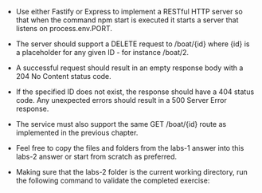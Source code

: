 - Use either Fastify or Express to implement a RESTful HTTP server so that when the command
npm start is executed it starts a server that listens on process.env.PORT.

- The server should support a DELETE request to /boat/{id} where {id} is a placeholder for
any given ID - for instance /boat/2.

- A successful request should result in an empty response body with a 204 No Content status
code. 

- If the specified ID does not exist, the response should have a 404 status code. Any
unexpected errors should result in a 500 Server Error response.

- The service must also support the same GET /boat/{id} route as implemented in the
previous chapter.

- Feel free to copy the files and folders from the labs-1 answer into this labs-2 answer or start
from scratch as preferred.

- Making sure that the labs-2 folder is the current working directory, run the following command to
validate the completed exercise: